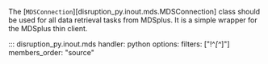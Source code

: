 
The [`MDSConnection`][disruption_py.inout.mds.MDSConnection] class should be used for all data retrieval tasks from MDSplus. It is a simple wrapper for the MDSplus thin client. 

::: disruption_py.inout.mds
    handler: python
    options:
        filters: ["!^_[^_]"]
		members_order: "source"
